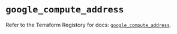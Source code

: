 # `google_compute_address`

Refer to the Terraform Registory for docs: [`google_compute_address`](https://registry.terraform.io/providers/hashicorp/google-beta/4.77.0/docs/resources/google_compute_address).
